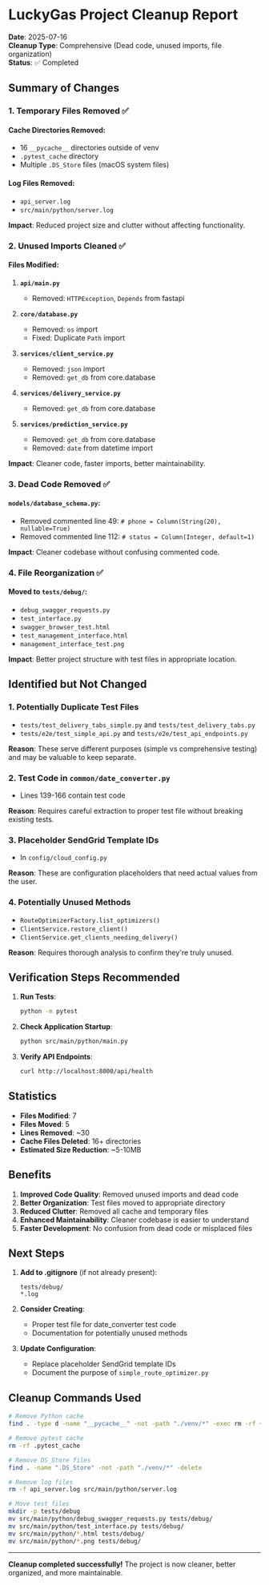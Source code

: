 # LuckyGas Project Cleanup Report

**Date**: 2025-07-16  
**Cleanup Type**: Comprehensive (Dead code, unused imports, file organization)  
**Status**: ✅ Completed

## Summary of Changes

### 1. Temporary Files Removed ✅

#### Cache Directories Removed:
- 16 `__pycache__` directories outside of venv
- `.pytest_cache` directory
- Multiple `.DS_Store` files (macOS system files)

#### Log Files Removed:
- `api_server.log`
- `src/main/python/server.log`

**Impact**: Reduced project size and clutter without affecting functionality.

### 2. Unused Imports Cleaned ✅

#### Files Modified:
1. **`api/main.py`**
   - Removed: `HTTPException`, `Depends` from fastapi

2. **`core/database.py`**
   - Removed: `os` import
   - Fixed: Duplicate `Path` import

3. **`services/client_service.py`**
   - Removed: `json` import
   - Removed: `get_db` from core.database

4. **`services/delivery_service.py`**
   - Removed: `get_db` from core.database

5. **`services/prediction_service.py`**
   - Removed: `get_db` from core.database
   - Removed: `date` from datetime import

**Impact**: Cleaner code, faster imports, better maintainability.

### 3. Dead Code Removed ✅

#### `models/database_schema.py`:
- Removed commented line 49: `# phone = Column(String(20), nullable=True)`
- Removed commented line 112: `# status = Column(Integer, default=1)`

**Impact**: Cleaner codebase without confusing commented code.

### 4. File Reorganization ✅

#### Moved to `tests/debug/`:
- `debug_swagger_requests.py`
- `test_interface.py`
- `swagger_browser_test.html`
- `test_management_interface.html`
- `management_interface_test.png`

**Impact**: Better project structure with test files in appropriate location.

## Identified but Not Changed

### 1. Potentially Duplicate Test Files
- `tests/test_delivery_tabs_simple.py` and `tests/test_delivery_tabs.py`
- `tests/e2e/test_simple_api.py` and `tests/e2e/test_api_endpoints.py`

**Reason**: These serve different purposes (simple vs comprehensive testing) and may be valuable to keep separate.

### 2. Test Code in `common/date_converter.py`
- Lines 139-166 contain test code

**Reason**: Requires careful extraction to proper test file without breaking existing tests.

### 3. Placeholder SendGrid Template IDs
- In `config/cloud_config.py`

**Reason**: These are configuration placeholders that need actual values from the user.

### 4. Potentially Unused Methods
- `RouteOptimizerFactory.list_optimizers()`
- `ClientService.restore_client()`
- `ClientService.get_clients_needing_delivery()`

**Reason**: Requires thorough analysis to confirm they're truly unused.

## Verification Steps Recommended

1. **Run Tests**:
   ```bash
   python -m pytest
   ```

2. **Check Application Startup**:
   ```bash
   python src/main/python/main.py
   ```

3. **Verify API Endpoints**:
   ```bash
   curl http://localhost:8000/api/health
   ```

## Statistics

- **Files Modified**: 7
- **Files Moved**: 5
- **Lines Removed**: ~30
- **Cache Files Deleted**: 16+ directories
- **Estimated Size Reduction**: ~5-10MB

## Benefits

1. **Improved Code Quality**: Removed unused imports and dead code
2. **Better Organization**: Test files moved to appropriate directory
3. **Reduced Clutter**: Removed all cache and temporary files
4. **Enhanced Maintainability**: Cleaner codebase is easier to understand
5. **Faster Development**: No confusion from dead code or misplaced files

## Next Steps

1. **Add to .gitignore** (if not already present):
   ```
   tests/debug/
   *.log
   ```

2. **Consider Creating**:
   - Proper test file for date_converter test code
   - Documentation for potentially unused methods

3. **Update Configuration**:
   - Replace placeholder SendGrid template IDs
   - Document the purpose of `simple_route_optimizer.py`

## Cleanup Commands Used

```bash
# Remove Python cache
find . -type d -name "__pycache__" -not -path "./venv/*" -exec rm -rf {} +

# Remove pytest cache
rm -rf .pytest_cache

# Remove DS_Store files
find . -name ".DS_Store" -not -path "./venv/*" -delete

# Remove log files
rm -f api_server.log src/main/python/server.log

# Move test files
mkdir -p tests/debug
mv src/main/python/debug_swagger_requests.py tests/debug/
mv src/main/python/test_interface.py tests/debug/
mv src/main/python/*.html tests/debug/
mv src/main/python/*.png tests/debug/
```

---

**Cleanup completed successfully!** The project is now cleaner, better organized, and more maintainable.
